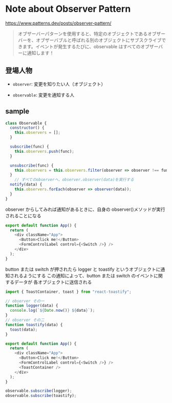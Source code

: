 # Note about Observer Pattern

https://www.patterns.dev/posts/observer-pattern/

> オブザーバーパターンを使用すると、特定のオブジェクトであるオブザーバーを、オブザーバブルと呼ばれる別のオブジェクトにサブスクライブできます。イベントが発生するたびに、observable はすべてのオブザーバーに通知します！

## 登場人物

-   `observer`: 変更を知りたい人（オブジェクト）

-   `observable`: 変更を通知する人

## sample

```JavaScript
class Observable {
  constructor() {
    this.observers = [];
  }

  subscribe(func) {
    this.observers.push(func);
  }

  unsubscribe(func) {
    this.observers = this.observers.filter(observer => observer !== func);
  }
    // すべてのobserverへ、observer.observer(data)を実行する
  notify(data) {
    this.observers.forEach(observer => observer(data));
  }
}
```

observer からしてみれば通知があるときに、自身の observer()メソッドが実行されることになる

```JavaScript
export default function App() {
  return (
    <div className="App">
      <Button>Click me!</Button>
      <FormControlLabel control={<Switch />} />
    </div>
  );
}
```

button または switch が押されたら
logger と toastify というオブジェクトに通知されるようにする
この通知によって、button または switch のイベントに関するデータが
各オブジェクトに送信される

```JavaScript
import { ToastContainer, toast } from "react-toastify";

// observer その一
function logger(data) {
  console.log(`${Date.now()} ${data}`);
}
// observer その二
function toastify(data) {
  toast(data);
}

export default function App() {
  return (
    <div className="App">
      <Button>Click me!</Button>
      <FormControlLabel control={<Switch />} />
      <ToastContainer />
    </div>
  );
}
```

```JavaScript
observable.subscribe(logger);
observable.subscribe(toastify);

```
